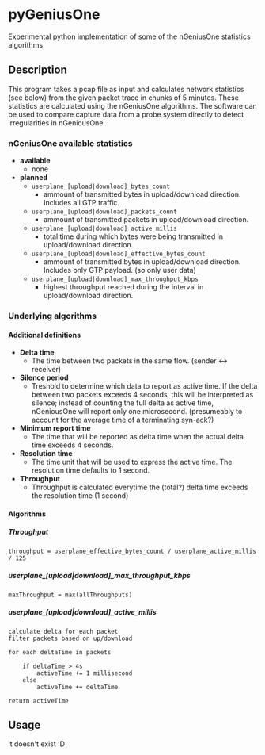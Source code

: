 # pyGeniusOne
Experimental python implementation of some of the nGeniusOne statistics algorithms

## Description
This program takes a pcap file as input and calculates network statistics (see below) from the given packet trace in 
chunks of 5 minutes.
These statistics are calculated using the nGeniusOne algorithms. The software can be used to compare capture data from 
a probe system directly to detect irregularities in nGeniousOne.

### nGeniusOne available statistics
- **available**
	- none
- **planned**
	- ```userplane_[upload|download]_bytes_count```
	    - ammount of transmitted bytes in upload/download direction. Includes all GTP traffic.
	- ```userplane_[upload|download]_packets_count```
	    - ammount of transmitted packets in upload/download direction.
	- ```userplane_[upload|download]_active_millis```
	    - total time during which bytes were being transmitted in upload/download direction.
	- ```userplane_[upload|download]_effective_bytes_count```
	    - ammount of transmitted bytes in upload/download direction. Includes only GTP payload.
	    (so only user data)
    - ```userplane_[upload|download]_max_throughput_kbps```
        - highest throughput reached during the interval in upload/download direction.
    
### Underlying algorithms
#### Additional definitions
- **Delta time**
    - The time between two packets in the same flow. (sender <-> receiver)
- **Silence period**
    - Treshold to determine which data to report as active time. If the delta between two packets
    exceeds 4 seconds, this will be interpreted as silence; instead of counting the full delta as active time, nGeniousOne
    will report only one microsecond. (presumeably to account for the average time of a terminating syn-ack?)
- **Minimum report time**
    - The time that will be reported as delta time when the actual delta time exceeds 4 seconds.
- **Resolution time**
    - The time unit that will be used to express the active time. The resolution time defaults to 1 second.
- **Throughput**
    - Throughput is calculated everytime the (total?) delta time exceeds the resolution time (1 second)

#### Algorithms

##### Throughput
```
throughput = userplane_effective_bytes_count / userplane_active_millis / 125
```

##### userplane_[upload|download]_max_throughput_kbps
```
maxThroughput = max(allThroughputs)
```

##### userplane_[upload|download]_active_millis
```
calculate delta for each packet
filter packets based on up/download

for each deltaTime in packets

    if deltaTime > 4s
        activeTime += 1 millisecond
    else
        activeTime += deltaTime

return activeTime
```

## Usage
it doesn't exist :D

